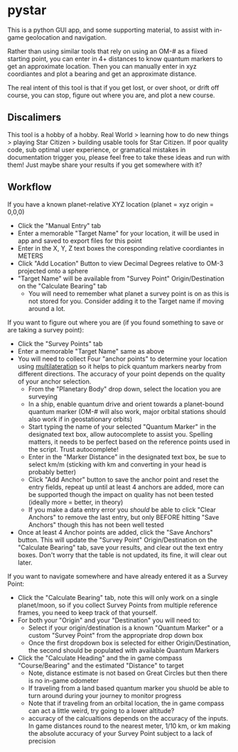 # pystar 
This is a python GUI app, and some supporting material, to assist with in-game geolocation and navigation.
 
Rather than using similar tools that rely on using an OM-# as a fiixed starting point, you can enter in 4+ distances to know quantum markers to get an approximate location.  Then you can manually enter in xyz coordiantes and plot a bearing and get an approximate distance.
 
The real intent of this tool is that if you get lost, or over shoot, or drift off course, you can stop, figure out where you are, and plot a new course.

## Discalimers
This tool is a hobby of a hobby.  Real World > learning how to do new things > playing Star Citizen > building usable tools for Star Citizen.  If poor quality code, sub optimal user experience, or gramatical mistakes in documentation trigger you, please feel free to take these ideas and run with them! Just maybe share your results if you get somewhere with it?

## Workflow
 
If you have a known planet-relative XYZ location (planet = xyz origin = 0,0,0)
 - Click the "Manual Entry" tab
 - Enter a memorable "Target Name" for your location, it will be used in app and saved to export files for this point
 - Enter in the X, Y, Z text boxes the coresponding relative coordiantes in METERS
 - Click "Add Location" Button to view Decimal Degrees relative to OM-3 projected onto a sphere
 - "Target Name" will be available from "Survey Point" Origin/Destination on the "Calculate Bearing" tab
   - You will need to remember what planet a survey point is on as this is not stored for you.  Consider adding it to the Target name if moving around a lot.
 
 If you want to figure out where you are (if you found something to save or are taking a survey point):
 - Click the "Survey Points" tab
 - Enter a memorable "Target Name" same as above
 - You will need to collect Four "anchor points" to determine your location using [multilateration](https://en.wikipedia.org/wiki/Multilateration#/media/File:MLAT_TOT_2D_Algorithm.svg) so it helps to pick quantum markers nearby from different directions.  The accuracy of your point depends on the quality of your anchor selection.
   - From the "Planetary Body" drop down, select the location you are surveying
   - In a ship, enable quantum drive and orient towards a planet-bound quantum marker (OM-# will also work, major orbital stations should also work if in geostationary orbits)
   - Start typing the name of your selected "Quantum Marker" in the designated text box, allow autocomplete to assist you.  Spelling matters, it needs to be perfect based on the reference points used in the script.  Trust autocomplete!
   - Enter in the "Marker Distance" in the designated text box, be sue to select km/m (sticking with km and converting in your head is probably better)
   - Click "Add Anchor" button to save the anchor point and reset the entry fields, repeat up until at least 4 anchors are added, more can be supported though the impact on quality has not been tested (ideally more = better, in theory)
   - If you make a data entry error you *should* be able to click "Clear Anchors" to remove the last entry, but only BEFORE hitting "Save Anchors" though this has not been well tested
- Once at least 4 Anchor points are added, click the "Save Anchors" button. This will update the "Survey Point" Origin/Destination on the "Calculate Bearing" tab, save your results, and clear out the text entry boxes.  Don't worry that the table is not updated, its fine, it will clear out later.

If you want to navigate somewhere and have already entered it as a Survey Point:
- Click the "Calculate Bearing" tab, note this will only work on a single planet/moon, so if you collect Survey Points from multiple reference frames, you need to keep track of that yourself.
- For both your "Origin" and your "Destination" you will need to:
  - Select if your origin/destination is a known "Quantum Marker" or a custom "Survey Point" from the appropriate drop down box
  - Once the first dropdown box is selected for either Origin/Destination, the second should be populated with available Quantum Markers
- Click the "Calculate Heading" and the in game compass "Course/Bearing" and the estimated "Distance" to target
  - Note, distance estimate is not based on Great Circles but then there is no in-game odometer
  - If traveling from a land based quantum marker you shuold be able to turn around during your journey to monitor progress
  - Note that if traveling from an orbital location, the in game compass can act a little weird, try going to a lower altitude?
  - accuracy of the calcualtions depends on the accuracy of the inputs.  In game distances round to the nearest meter, 1/10 km, or km making the absolute accuracy of your Survey Point subject to a lack of precision  
 
 
 
